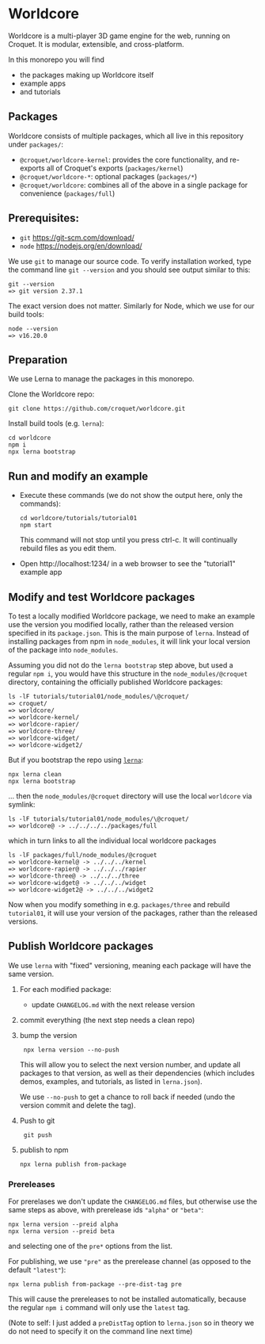 # Worldcore

Worldcore is a multi-player 3D game engine for the web, running on Croquet. It is modular, extensible, and cross-platform.

In this monorepo you will find

* the packages making up Worldcore itself
* example apps
* and tutorials

## Packages

Worldcore consists of multiple packages, which all live in this repository under `packages/`:

* `@croquet/worldcore-kernel`: provides the core  functionality, and re-exports all of Croquet's exports (`packages/kernel`)
* `@croquet/worldcore-*`: optional packages (`packages/*`)
* `@croquet/worldcore`: combines all of the above in a single package for convenience (`packages/full`)

## Prerequisites:

* `git` https://git-scm.com/download/
* `node` https://nodejs.org/en/download/

We use `git` to manage our source code. To verify installation worked, type the command line `git --version` and you should see output similar to this:

    git --version
    => git version 2.37.1

The exact version does not matter. Similarly for Node, which we use for our build tools:

    node --version
    => v16.20.0

## Preparation

We use Lerna to manage the packages in this monorepo.

Clone the Worldcore repo:

    git clone https://github.com/croquet/worldcore.git

Install build tools (e.g. `lerna`):

    cd worldcore
    npm i
    npx lerna bootstrap

## Run and modify an example

* Execute these commands (we do not show the output here, only the commands):

      cd worldcore/tutorials/tutorial01
      npm start

  This command will not stop until you press ctrl-c. It will continually rebuild files as you edit them.

* Open http://localhost:1234/ in a web browser to see the "tutorial1" example app

## Modify and test Worldcore packages

To test a locally modified Worldcore package, we need to make an example use the version you modified locally, rather than the released version specified in its `package.json`. This is the main purpose of `lerna`. Instead of installing packages from npm in `node_modules`, it will link your local version of the package into `node_modules`.

Assuming you did not do the `lerna bootstrap` step above, but used a regular `npm i`, you would have this structure in the `node_modules/@croquet` directory, containing the officially published Worldcore packages:

    ls -lF tutorials/tutorial01/node_modules/\@croquet/
    => croquet/
    => worldcore/
    => worldcore-kernel/
    => worldcore-rapier/
    => worldcore-three/
    => worldcore-widget/
    => worldcore-widget2/

But if you bootstrap the repo using [`lerna`](https://lerna.js.org):

    npx lerna clean
    npx lerna bootstrap

... then the `node_modules/@croquet` directory will use the local `worldcore` via symlink:

    ls -lF tutorials/tutorial01/node_modules/\@croquet/
    => worldcore@ -> ../../../../packages/full

which in turn links to all the individual local worldcore packages

    ls -lF packages/full/node_modules/@croquet
    => worldcore-kernel@ -> ../../../kernel
    => worldcore-rapier@ -> ../../../rapier
    => worldcore-three@ -> ../../../three
    => worldcore-widget@ -> ../../../widget
    => worldcore-widget2@ -> ../../../widget2

Now when you modify something in e.g. `packages/three` and rebuild `tutorial01`, it will use your version of the packages, rather than the released versions.

## Publish Worldcore packages

We use `lerna` with "fixed" versioning, meaning each package will have the same version.

1. For each modified package:

   * update `CHANGELOG.md` with the next release version

2. commit everything (the next step needs a clean repo)

3. bump the version

        npx lerna version --no-push

   This will allow you to select the next version number,
   and update all packages to that version, as well as their dependencies
   (which includes demos, examples, and tutorials, as listed in `lerna.json`).

   We use `--no-push` to get a chance to roll back if needed
   (undo the version commit and delete the tag).

4. Push to git

        git push

5. publish to npm

       npx lerna publish from-package

### Prereleases

For prerelases we don't update the `CHANGELOG.md` files, but otherwise use the same steps as above, with prerelease ids `"alpha"` or `"beta"`:

    npx lerna version --preid alpha
    npx lerna version --preid beta

and selecting one of the `pre*` options from the list.

For publishing, we use `"pre"` as the prerelease channel (as opposed to the default `"latest"`):

    npx lerna publish from-package --pre-dist-tag pre

This will cause the prereleases to not be installed automatically, because the regular `npm i` command will only use the `latest` tag.

(Note to self: I just added a `preDistTag` option to `lerna.json` so in theory we do not need to specify it on the command line next time)
